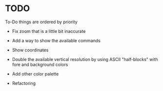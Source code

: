 # TODO

To-Do things are ordered by priority

- Fix zoom that is a little bit inaccurate

- Add a way to show the available commands

- Show coordinates

- Double the available vertical resolution by using ASCII "half-blocks" with fore and background colors

- Add other color palette

- Refactoring
